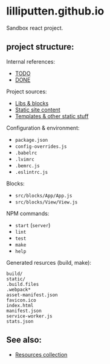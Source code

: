 # lilliputten.github.io

Sandbox react project.

## project structure:

Internal references:

- [TODO](README.TODO.md)
- [DONE](README.DONE.md)

Project sources:

- [Libs & blocks](src/)
- [Static site content](site/)
- [Templates & other static stuff](public/)

Configuration & environment:

- `package.json`
- `config-overrides.js`
- `.babelrc`
- `.lvimrc`
- `.bemrc.js`
- `.eslintrc.js`

Blocks:

- `src/blocks/App/App.js`
- `src/blocks/View/View.js`

NPM commands:

- `start` (`server`)
- `lint`
- `test`
- `make`
- `help`

Generated resurces (build, make):

```
build/
static/
.build.files
.webpack*
asset-manifest.json
favicon.ico
index.html
manifest.json
service-worker.js
stats.json
```

## See also:

- [Resources collection](README.Resources.md)

